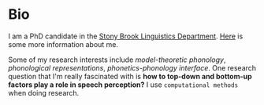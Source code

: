# Bio

I am a PhD candidate in the [Stony Brook Linguistics Department](https://www.linguistics.stonybrook.edu). [Here](info.txt) is some more information about me.

Some of my research interests include *model-theoretic phonology*, *phonological representations*, *phonetics-phonology interface*. One research question that I'm really fascinated with is **how to top-down and bottom-up factors play a role in speech perception?** I use `computational methods` when doing research.

